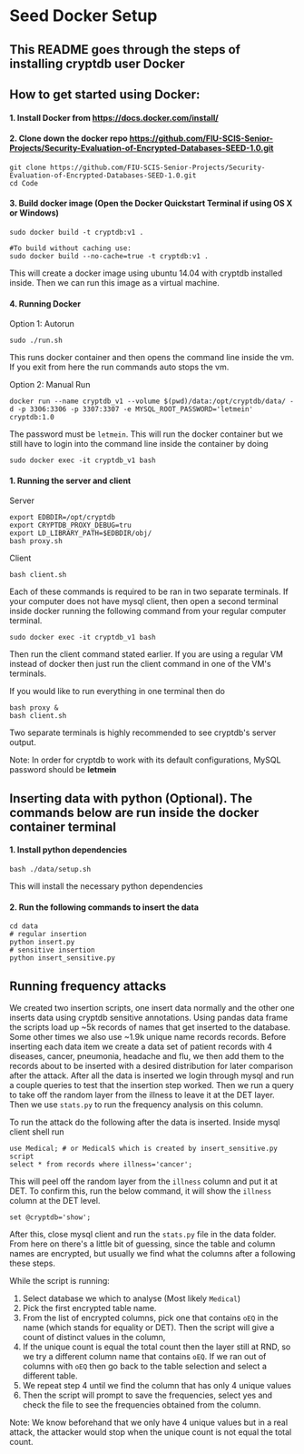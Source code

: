 # Seed Docker Setup

## This README goes through the steps of installing cryptdb user Docker

## How to get started using Docker:

#### 1. Install Docker from https://docs.docker.com/install/

#### 2. Clone down the docker repo https://github.com/FIU-SCIS-Senior-Projects/Security-Evaluation-of-Encrypted-Databases-SEED-1.0.git

    git clone https://github.com/FIU-SCIS-Senior-Projects/Security-Evaluation-of-Encrypted-Databases-SEED-1.0.git
    cd Code

#### 3. Build docker image (Open the Docker Quickstart Terminal if using OS X or Windows)

    sudo docker build -t cryptdb:v1 .
    
    #To build without caching use:
    sudo docker build --no-cache=true -t cryptdb:v1 .

This will create a docker image using ubuntu 14.04 with cryptdb installed inside. Then we can run this image as a virtual machine.

#### 4. Running Docker

Option 1: Autorun
    
    sudo ./run.sh


This runs docker container and then opens the command line inside the vm. If you exit from here the run commands auto stops the vm.

Option 2: Manual Run

    docker run --name cryptdb_v1 --volume $(pwd)/data:/opt/cryptdb/data/ -d -p 3306:3306 -p 3307:3307 -e MYSQL_ROOT_PASSWORD='letmein' cryptdb:1.0

The password must be `letmein`. This will run the docker container but we still have to login into the command line inside the container by doing

    sudo docker exec -it cryptdb_v1 bash

#### 1. Running the server and client

Server

    export EDBDIR=/opt/cryptdb
    export CRYPTDB_PROXY_DEBUG=tru
    export LD_LIBRARY_PATH=$EDBDIR/obj/
    bash proxy.sh

Client

    bash client.sh 

Each of these commands is required to be ran in two separate terminals. If your computer does not have mysql client, then open a second terminal inside docker  running the following command from your regular computer terminal.

    sudo docker exec -it cryptdb_v1 bash

Then run the client command stated earlier. If you are using a regular VM instead of docker then just run the client command in one of the VM's terminals.    

If you would like to run everything in one terminal then do

    bash proxy &
    bash client.sh

Two separate terminals is highly recommended to see cryptdb's server output.

Note: In order for cryptdb to work with its default configurations, MySQL password should be **letmein**

## Inserting data with python  (Optional). The commands below are run inside the docker container terminal

#### 1. Install python dependencies 

    bash ./data/setup.sh

This will install the necessary python dependencies

#### 2. Run the following commands to insert the data

    cd data
    # regular insertion
    python insert.py
    # sensitive insertion
    python insert_sensitive.py


## Running frequency attacks

We created two insertion scripts, one insert data normally and the other one inserts data using cryptdb sensitive annotations. Using pandas data frame the scripts load up ~5k records of names that get inserted to the database. Some other times we also use ~1.9k unique name records records. Before inserting each data item we create a data set of patient records with 4 diseases, cancer, pneumonia, headache and flu, we then add them to the records about to be inserted with a desired distribution for later comparison after the attack. After all the data is inserted we login through mysql and run a couple queries to test that the insertion step worked. Then we run a query to take off the random layer from the illness to leave it at the DET layer. Then we use `stats.py` to run the frequency analysis on this column. 

To run the attack do the following after the data is inserted. Inside mysql client shell run

    use Medical; # or MedicalS which is created by insert_sensitive.py script
    select * from records where illness='cancer';

This will peel off the random layer from the `illness` column and put it at DET. To confirm this, run the below command, it will show the `illness` column at the DET level.

    set @cryptdb='show';

After this, close mysql client and run the `stats.py` file in the data folder. From here on there's a little bit of guessing, since the table and column names are encrypted, but usually we find what the columns after a following these steps. 

While the script is running: 

1. Select database we which to analyse (Most likely `Medical`)
2. Pick the first encrypted table name. 
3. From the list of encrypted columns, pick one that contains `oEQ` in the name (which stands for equality or DET). Then the script will give a count of distinct values in the column, 
4. If the unique count is equal the total count then the layer still at RND, so we try a different column name that contains `oEQ`.  If we ran out of columns with `oEQ` then go back to the table selection and select a different table.
5. We repeat step 4 until we find the column that has only 4 unique values
6. Then the script will prompt to save the frequencies, select yes and check the file to see the frequencies obtained from the column. 

Note: We know beforehand that we only have 4 unique values but in a real attack, the attacker would stop when the unique count is not equal the total count. 

